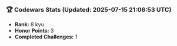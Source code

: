 ### 🏆 Codewars Stats (Updated: 2025-07-15 21:06:53 UTC)

- **Rank:** 8 kyu
- **Honor Points:** 3
- **Completed Challenges:** 1
